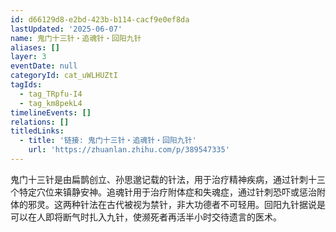 ```yaml
---
id: d66129d8-e2bd-423b-b114-cacf9e0ef8da
lastUpdated: '2025-06-07'
name: 鬼门十三针・追魂针・回阳九针
aliases: []
layer: 3
eventDate: null
categoryId: cat_uWLHUZtI
tagIds:
  - tag_TRpfu-I4
  - tag_km8pekL4
timelineEvents: []
relations: []
titledLinks:
  - title: '链接: 鬼门十三针・追魂针・回阳九针'
    url: 'https://zhuanlan.zhihu.com/p/389547335'
---
```

鬼门十三针是由扁鹊创立、孙思邈记载的针法，用于治疗精神疾病，通过针刺十三个特定穴位来镇静安神。追魂针用于治疗附体症和失魂症，通过针刺恐吓或惩治附体的邪灵。这两种针法在古代被视为禁针，非大功德者不可轻用。回阳九针据说是可以在人即将断气时扎入九针，使濒死者再活半小时交待遗言的医术。
